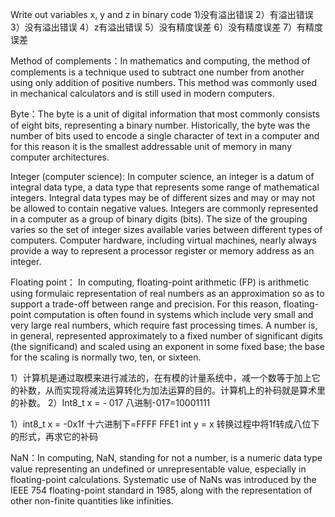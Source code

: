 Write out variables  x, y and z in binary code 
1)没有溢出错误
2）有溢出错误
3）没有溢出错误
4）z有溢出错误
5）没有精度误差
6）没有精度误差
7）有精度误差

Method of complements：In mathematics and computing, the method of complements is a technique used to subtract one number from another using only addition of positive numbers. This method was commonly used in mechanical calculators and is still used in modern computers. 

Byte：The byte is a unit of digital information that most commonly consists of eight bits, representing a binary number. Historically, the byte was the number of bits used to encode a single character of text in a computer and for this reason it is the smallest addressable unit of memory in many computer architectures. 

Integer (computer science):
In computer science, an integer is a datum of integral data type, a data type that represents some range of mathematical integers. Integral data types may be of different sizes and may or may not be allowed to contain negative values. Integers are commonly represented in a computer as a group of binary digits (bits). The size of the grouping varies so the set of integer sizes available varies between different types of computers. Computer hardware, including virtual machines, nearly always provide a way to represent a processor register or memory address as an integer.

Floating point：
In computing, floating-point arithmetic (FP) is arithmetic using formulaic representation of real numbers as an approximation so as to support a trade-off between range and precision. For this reason, floating-point computation is often found in systems which include very small and very large real numbers, which require fast processing times. A number is, in general, represented approximately to a fixed number of significant digits (the significand) and scaled using an exponent in some fixed base; the base for the scaling is normally two, ten, or sixteen.

1）计算机是通过取模来进行减法的，在有模的计量系统中，减一个数等于加上它的补数，从而实现将减法运算转化为加法运算的目的。计算机上的补码就是算术里的补数。
2）Int8_t x = - 017  八进制-017=10001111

1）int8_t  x = -0x1f 十六进制下=FFFF FFE1   int y = x 转换过程中将1f转成八位下的形式，再求它的补码

NaN：In computing, NaN, standing for not a number, is a numeric data type value representing an undefined or unrepresentable value, especially in floating-point calculations. Systematic use of NaNs was introduced by the IEEE 754 floating-point standard in 1985, along with the representation of other non-finite quantities like infinities. 